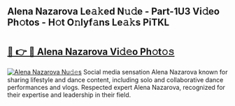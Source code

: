## Alena Nazarova Le𝚊𝚔ed N𝚞𝚍e - Part-1U3 Vi𝚍eo Ph𝚘tos - H𝚘t O𝚗lyf𝚊ns Le𝚊𝚔s PiTKL

# <h2><a href="http://hf5mlq.feru.top/?c=Alena+Nazarova">🔗 👉 🔴 Alena Nazarova Vi𝚍𝚎o Ph𝚘t𝚘𝚜</a></h2>

[![Alena Nazarova Nu𝚍𝚎s](https://i.imgur.com/0TWrTi3.gif)](http://hf5mlq.feru.top/?c=Alena+Nazarova)
Social media sensation Alena Nazarova known for sharing lifestyle and dance content, including solo and collaborative dance performances and vlogs. Respected expert Alena Nazarova, recognized for their expertise and leadership in their field. 
